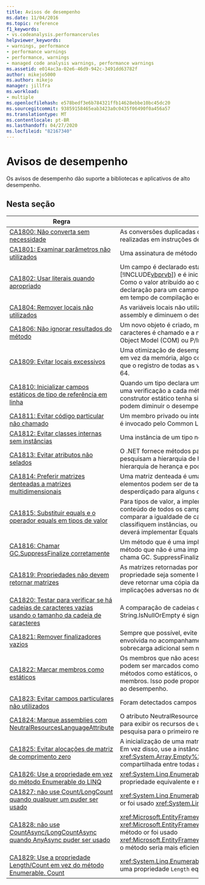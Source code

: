 ```yaml
---
title: Avisos de desempenho
ms.date: 11/04/2016
ms.topic: reference
f1_keywords:
- vs.codeanalysis.performancerules
helpviewer_keywords:
- warnings, performance
- performance warnings
- performance, warnings
- managed code analysis warnings, performance warnings
ms.assetid: e014ac3a-02e6-46d9-942c-3491dd63782f
author: mikejo5000
ms.author: mikejo
manager: jillfra
ms.workload:
- multiple
ms.openlocfilehash: e578bedf3e6b784321ffb14628ebbe10bc45dc20
ms.sourcegitcommit: 93859158465eab3423a0c0435f06490f0a456a57
ms.translationtype: MT
ms.contentlocale: pt-BR
ms.lasthandoff: 04/27/2020
ms.locfileid: "82167340"
---
```

# <a name="performance-warnings"></a>Avisos de desempenho
Os avisos de desempenho dão suporte a bibliotecas e aplicativos de alto desempenho.

## <a name="in-this-section"></a>Nesta seção

| Regra | Descrição |
| - | - |
| [CA1800: Não converta sem necessidade](../code-quality/ca1800.md) | As conversões duplicadas diminui o desempenho, especialmente quando as conversões são realizadas em instruções de iteração compactas. |
| [CA1801: Examinar parâmetros não utilizados](../code-quality/ca1801.md) | Uma assinatura de método inclui um parâmetro que não é usado no corpo do método. |
| [CA1802: Usar literais quando apropriado](../code-quality/ca1802.md) | Um campo é declarado estático e somente leitura (compartilhado e ReadOnly em [!INCLUDE[vbprvb](../code-quality/includes/vbprvb_md.md)]) e é inicializado com um valor que é computáveis no momento da compilação. Como o valor atribuído ao campo de destino é computáveis em tempo de compilação, altere a declaração para um campo const (const in [!INCLUDE[vbprvb](../code-quality/includes/vbprvb_md.md)]) para que o valor seja calculado em tempo de compilação em vez de em tempo de execução. |
| [CA1804: Remover locais não utilizados](../code-quality/ca1804.md) | As variáveis locais não utilizadas e as atribuições desnecessárias aumentam o tamanho de um assembly e diminuem o desempenho. |
| [CA1806: Não ignorar resultados do método](../code-quality/ca1806.md) | Um novo objeto é criado, mas nunca usado, ou um método que cria e retorna uma nova cadeia de caracteres é chamado e a nova cadeia de caracteres nunca é usada ou um método Component Object Model (COM) ou P/Invoke Retorna um HRESULT ou um código de erro que nunca é usado. |
| [CA1809: Evitar locais excessivos](../code-quality/ca1809.md) | Uma otimização de desempenho comum é armazenar um valor em um registro de processador, em vez da memória, algo conhecido como "registro do valor".  Para aumentar a possibilidade de que o registro de todas as variáveis locais seja cancelado, limite o número de variáveis locais a 64. |
| [CA1810: Inicializar campos estáticos de tipo de referência em linha](../code-quality/ca1810.md) | Quando um tipo declara um construtor estático explícito, o compilador JIT (just-in-time) adiciona uma verificação a cada método estático e construtor de instância do tipo para garantir que o construtor estático tenha sido chamado anteriormente. As verificações de construtor estático podem diminuir o desempenho. |
| [CA1811: Evitar código particular não chamado](../code-quality/ca1811.md) | Um membro privado ou interno (no nível do assembly) não tem chamadores no assembly, ele não é invocado pelo Common Language Runtime e não é invocado por um delegado. |
| [CA1812: Evitar classes internas sem instâncias](../code-quality/ca1812.md) | Uma instância de um tipo no nível de assembly não é criada pelo código no assembly. |
| [CA1813: Evitar atributos não selados](../code-quality/ca1813.md) | O .NET fornece métodos para recuperar atributos personalizados. Por padrão, esses métodos pesquisam a hierarquia de herança do atributo. A validação do atributo elimina a pesquisa na hierarquia de herança e pode melhorar o desempenho. |
| [CA1814: Preferir matrizes denteadas a matrizes multidimensionais](../code-quality/ca1814.md) | Uma matriz denteada é uma matriz cujos elementos são matrizes. As matrizes que compõem os elementos podem ser de tamanhos diferentes, o que pode resultar em menos espaço desperdiçado para alguns conjuntos de dados. |
| [CA1815: Substituir equals e o operador equals em tipos de valor](../code-quality/ca1815.md) | Para tipos de valor, a implementação herdada de Equals usa a biblioteca Reflection e compara o conteúdo de todos os campos. Reflection é computacionalmente cara, e pode ser desnecessário comparar a igualdade de cada campo. Se você espera que os usuários comparem ou classifiquem instâncias, ou usem instâncias como chaves de tabela de hash, o tipo de valor deverá implementar Equals. |
| [CA1816: Chamar GC.SuppressFinalize corretamente](../code-quality/ca1816.md) | Um método que é uma implementação de Dispose não chama GC. SuppressFinalize, ou um método que não é uma implementação de Dispose chama GC. SuppressFinalize, ou um método chama GC. SuppressFinalize e passa algo diferente deste (eu em [!INCLUDE[vbprvb](../code-quality/includes/vbprvb_md.md)]). |
| [CA1819: Propriedades não devem retornar matrizes](../code-quality/ca1819.md) | As matrizes retornadas por propriedades não são protegidas por gravação, mesmo que a propriedade seja somente leitura. Para manter a matriz à prova de adulteração, a propriedade deve retornar uma cópia da matriz. Normalmente, os usuários não compreenderão as implicações adversas no desempenho de chamar uma propriedade assim. |
| [CA1820: Testar para verificar se há cadeias de caracteres vazias usando o tamanho da cadeia de caracteres](../code-quality/ca1820.md) | A comparação de cadeias de caracteres usando-se a propriedade String.Length ou o método String.IsNullOrEmpty é significativamente mais rápida do que o uso de Equals. |
| [CA1821: Remover finalizadores vazios](../code-quality/ca1821.md) | Sempre que possível, evite finalizadores por conta da sobrecarga adicional no desempenho envolvida no acompanhamento do tempo de vida do objeto. Um finalizador vazio incorre em sobrecarga adicional sem nenhum benefício. |
| [CA1822: Marcar membros como estáticos](../code-quality/ca1822.md) | Os membros que não acessam dados da instância ou os métodos da instância de chamada podem ser marcados como estáticos (Shared no [!INCLUDE[vbprvb](../code-quality/includes/vbprvb_md.md)]). Depois que você marcar os métodos como estáticos, o compilador emitirá sites de chamada não virtuais para esses membros. Isso pode proporcionar um ganho de desempenho mensurável para o código sensível ao desempenho. |
| [CA1823: Evitar campos particulares não utilizados](../code-quality/ca1823.md) | Foram detectados campos particulares que aparentemente não são acessados no assembly. |
| [CA1824: Marque assemblies com NeutralResourcesLanguageAttribute](../code-quality/ca1824.md) | O atributo NeutralResourcesLanguage informa o ResourceManager da linguagem que foi usada para exibir os recursos de uma cultura neutra para um assembly. Isso melhora o desempenho da pesquisa para o primeiro recurso carregado e pode reduzir o conjunto de trabalho. |
| [CA1825: Evitar alocações de matriz de comprimento zero](../code-quality/ca1825.md) | A inicialização de uma matriz de comprimento zero leva à alocação de memória desnecessária. Em vez disso, use a instância de matriz vazia estaticamente alocada chamando <xref:System.Array.Empty%2A?displayProperty=nameWithType>. A alocação de memória é compartilhada entre todas as invocações desse método. |
| [CA1826: Use a propriedade em vez do método Enumerable do LINQ](../code-quality/ca1826.md) | <xref:System.Linq.Enumerable>O método LINQ foi usado em um tipo que dá suporte a uma propriedade equivalente e mais eficiente. |
| [CA1827: não use Count/LongCount quando qualquer um puder ser usado](../code-quality/ca1827.md) | <xref:System.Linq.Enumerable.Count%2A>o <xref:System.Linq.Enumerable.LongCount%2A> método or foi usado <xref:System.Linq.Enumerable.Any%2A> onde o método seria mais eficiente. |
| [CA1828: não use CountAsync/LongCountAsync quando AnyAsync puder ser usado](../code-quality/ca1828.md) | <xref:Microsoft.EntityFrameworkCore.EntityFrameworkQueryableExtensions.CountAsync%2A>o <xref:Microsoft.EntityFrameworkCore.EntityFrameworkQueryableExtensions.LongCountAsync%2A> método or foi usado <xref:Microsoft.EntityFrameworkCore.EntityFrameworkQueryableExtensions.AnyAsync%2A> onde o método seria mais eficiente. |
| [CA1829: Use a propriedade Length/Count em vez do método Enumerable. Count](../code-quality/ca1829.md) | <xref:System.Linq.Enumerable.Count%2A>O método LINQ foi usado em um tipo que dá suporte a uma propriedade `Length` equivalente `Count` , mais eficiente ou. |
